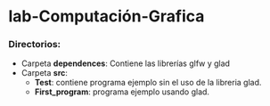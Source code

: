 # lab-Computación-Grafica

### Directorios:
- Carpeta **dependences**: Contiene las librerías glfw y glad
- Carpeta **src**: 
    * **Test**: contiene programa ejemplo sin el uso de la libreria glad.
    * **First_program**: programa ejemplo usando glad.

